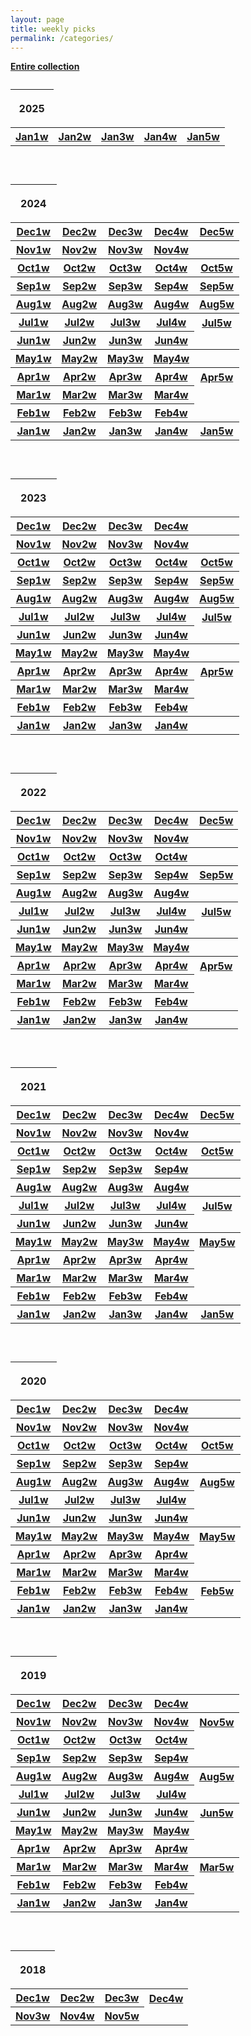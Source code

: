 ```yaml
---
layout: page
title: weekly picks
permalink: /categories/
---
```

  <a href="../../entire-collection"><b>   Entire collection </b></a> 







<!--  2025 begin -->

 <table>
       <caption>  </caption>
   <thead>
         <tr> <th><p>2025</p></th> </tr>
   </thead>
   <tbody>
    

<!--
  
  <tr>
     <th> <a href="../arxiv/2025/12/Dec1weeks">Dec1w</a> </th>
     <th> <a href="../arxiv/2025/12/Dec2weeks">Dec2w</a>  </th>
     <th> <a href="../arxiv/2025/12/Dec3weeks">Dec3w</a>  </th>
     <th> <a href="../arxiv/2025/12/Dec4weeks">Dec4w</a>  </th>
    <th> <a href="../arxiv/2025/12/Dec5weeks">Dec5w</a>  </th>
</tr>






<tr>
     <th> <a href="../arxiv/2025/11/Nov1weeks">Nov1w</a> </th>
     <th> <a href="../arxiv/2025/11/Nov2weeks">Nov2w</a>  </th>
     <th> <a href="../arxiv/2025/11/Nov3weeks">Nov3w</a>  </th>
     <th> <a href="../arxiv/2025/11/Nov4weeks">Nov4w</a>  </th>
     <th> <a href="../arxiv/2025/11/Nov5weeks"></a>  </th>
    </tr>




<tr>
     <th> <a href="../arxiv/2025/10/Oct1weeks">Oct1w</a> </th>
     <th> <a href="../arxiv/2025/10/Oct2weeks">Oct2w</a>  </th>
     <th> <a href="../arxiv/2025/10/Oct3weeks">Oct3w</a>  </th>
     <th> <a href="../arxiv/2025/10/Oct4weeks">Oct4w</a>  </th>
     <th> <a href="../arxiv/2025/10/Oct5weeks">Oct5w</a>  </th>
    </tr>



<tr>
     <th> <a href="../arxiv/2025/09/Sep1weeks">Sep1w</a> </th>
     <th> <a href="../arxiv/2025/09/Sep2weeks">Sep2w</a>  </th>
     <th> <a href="../arxiv/2025/09/Sep3weeks">Sep3w</a>  </th>
     <th> <a href="../arxiv/2025/09/Sep4weeks">Sep4w</a>  </th>
     <th> <a href="../arxiv/2025/09/Sep5weeks">Sep5w</a>  </th>
    </tr>





<tr>
     <th> <a href="../arxiv/2025/08/Aug1weeks">Aug1w</a> </th>
     <th> <a href="../arxiv/2025/08/Aug2weeks">Aug2w</a>  </th>
     <th> <a href="../arxiv/2025/08/Aug3weeks">Aug3w</a>  </th>
     <th> <a href="../arxiv/2025/08/Aug4weeks">Aug4w</a>  </th>
     <th> <a href="../arxiv/2025/08/Aug5weeks">Aug5w</a>  </th>
    </tr>






<tr>
     <th> <a href="../arxiv/2025/07/Jul1weeks">Jul1w</a> </th>
     <th> <a href="../arxiv/2025/07/Jul2weeks">Jul2w</a>  </th>
     <th> <a href="../arxiv/2025/07/Jul3weeks">Jul3w</a>  </th>
     <th> <a href="../arxiv/2025/07/Jul4weeks">Jul4w</a>  </th>
     <th> <a href="../arxiv/2025/07/Jul5weeks">Jul5w</a>  </th>
    </tr>



<tr>
     <th> <a href="../arxiv/2025/06/Jun1weeks">Jun1w</a> </th>
     <th> <a href="../arxiv/2025/06/Jun2weeks">Jun2w</a>  </th>
     <th> <a href="../arxiv/2025/06/Jun3weeks">Jun3w</a>  </th>
     <th> <a href="../arxiv/2025/06/Jun4weeks">Jun4w</a>  </th>
    </tr>



<tr>
     <th> <a href="../arxiv/2025/05/May1weeks">May1w</a> </th>
     <th> <a href="../arxiv/2025/05/May2weeks">May2w</a>  </th>
     <th> <a href="../arxiv/2025/05/May3weeks">May3w</a>  </th>
     <th> <a href="../arxiv/2025/05/May4weeks">May4w</a>  </th>
     <th> <a href="../arxiv/2025/05/May5weeks"></a>  </th>
    </tr>




<tr>
     <th> <a href="../arxiv/2025/04/Apr1weeks">Apr1w</a> </th>
     <th> <a href="../arxiv/2025/04/Apr2weeks">Apr2w</a>  </th>
     <th> <a href="../arxiv/2025/04/Apr3weeks">Apr3w</a>  </th>
     <th> <a href="../arxiv/2025/04/Apr4weeks">Apr4w</a>  </th>
     <th> <a href="../arxiv/2025/04/Apr5weeks">Apr5w</a>  </th>
    </tr>



 
<tr>
     <th> <a href="../arxiv/2025/03/Mar1weeks">Mar1w</a> </th>
    <th> <a href="../arxiv/2025/03/Mar2weeks">Mar2w</a>  </th>
     <th> <a href="../arxiv/2025/03/Mar3weeks">Mar3w</a>  </th>
     <th> <a href="../arxiv/2025/03/Mar4weeks">Mar4w</a>  </th>       
    </tr>
    


<tr>
     <th> <a href="../arxiv/2025/02/Feb1weeks">Feb1w</a> </th>
     <th> <a href="../arxiv/2025/02/Feb2weeks">Feb2w</a>  </th>
     <th> <a href="../arxiv/2025/02/Feb3weeks">Feb3w</a>  </th>
    <th> <a href="../arxiv/2025/02/Feb4weeks">Feb4w</a>  </th>    
</tr>
    
-->
    
<tr>
     <th> <a href="../arxiv/2025/01/Jan1weeks">Jan1w</a> </th>
      <th> <a href="../arxiv/2025/01/Jan2weeks">Jan2w</a>  </th>
    <th> <a href="../arxiv/2025/01/Jan3weeks">Jan3w</a>  </th>
      <th> <a href="../arxiv/2025/01/Jan4weeks">Jan4w</a>  </th>
    <th> <a href="../arxiv/2025/01/Jan5weeks">Jan5w</a>  </th>   
    </tr>
    
   </tbody>
 </table>
  
  <br>

<!--  2025 end -->

<!--  2024 begin -->

 <table>
       <caption>  </caption>
   <thead>
         <tr> <th><p>2024</p></th> </tr>
   </thead>
   <tbody>
    


  
  <tr>
     <th> <a href="../arxiv/2024/12/Dec1weeks">Dec1w</a> </th>
     <th> <a href="../arxiv/2024/12/Dec2weeks">Dec2w</a>  </th>
     <th> <a href="../arxiv/2024/12/Dec3weeks">Dec3w</a>  </th>
     <th> <a href="../arxiv/2024/12/Dec4weeks">Dec4w</a>  </th>
     <th> <a href="../arxiv/2024/12/Dec6weeks">Dec5w</a>  </th>  <!--  check  "6" in /2024/12/Dec6weeks. It is due to avoiding conflict with wordcloud -->
</tr>






<tr>
     <th> <a href="../arxiv/2024/11/Nov1weeks">Nov1w</a> </th>
     <th> <a href="../arxiv/2024/11/Nov2weeks">Nov2w</a>  </th>
     <th> <a href="../arxiv/2024/11/Nov3weeks">Nov3w</a>  </th>
     <th> <a href="../arxiv/2024/11/Nov4weeks">Nov4w</a>  </th>
     <th> <a href="../arxiv/2024/11/Nov5weeks"></a>  </th>
    </tr>




<tr>
     <th> <a href="../arxiv/2024/10/Oct1weeks">Oct1w</a> </th>
     <th> <a href="../arxiv/2024/10/Oct2weeks">Oct2w</a>  </th>
     <th> <a href="../arxiv/2024/10/Oct3weeks">Oct3w</a>  </th>
     <th> <a href="../arxiv/2024/10/Oct4weeks">Oct4w</a>  </th>
     <th> <a href="../arxiv/2024/10/Oct5weeks">Oct5w</a>  </th>
    </tr>



<tr>
     <th> <a href="../arxiv/2024/09/Sep1weeks">Sep1w</a> </th>
     <th> <a href="../arxiv/2024/09/Sep2weeks">Sep2w</a>  </th>
     <th> <a href="../arxiv/2024/09/Sep3weeks">Sep3w</a>  </th>
     <th> <a href="../arxiv/2024/09/Sep4weeks">Sep4w</a>  </th>
     <th> <a href="../arxiv/2024/09/Sep5weeks">Sep5w</a>  </th>
    </tr>





<tr>
     <th> <a href="../arxiv/2024/08/Aug1weeks">Aug1w</a> </th>
     <th> <a href="../arxiv/2024/08/Aug2weeks">Aug2w</a>  </th>
     <th> <a href="../arxiv/2024/08/Aug3weeks">Aug3w</a>  </th>
     <th> <a href="../arxiv/2024/08/Aug4weeks">Aug4w</a>  </th>
     <th> <a href="../arxiv/2024/08/Aug5weeks">Aug5w</a>  </th>
    </tr>






<tr>
     <th> <a href="../arxiv/2024/07/Jul1weeks">Jul1w</a> </th>
     <th> <a href="../arxiv/2024/07/Jul2weeks">Jul2w</a>  </th>
     <th> <a href="../arxiv/2024/07/Jul3weeks">Jul3w</a>  </th>
     <th> <a href="../arxiv/2024/07/Jul4weeks">Jul4w</a>  </th>
     <th> <a href="../arxiv/2024/07/Jul5weeks">Jul5w</a>  </th>
    </tr>



<tr>
     <th> <a href="../arxiv/2024/06/Jun1weeks">Jun1w</a> </th>
     <th> <a href="../arxiv/2024/06/Jun2weeks">Jun2w</a>  </th>
     <th> <a href="../arxiv/2024/06/Jun3weeks">Jun3w</a>  </th>
     <th> <a href="../arxiv/2024/06/Jun4weeks">Jun4w</a>  </th>
    </tr>



<tr>
     <th> <a href="../arxiv/2024/05/May1weeks">May1w</a> </th>
     <th> <a href="../arxiv/2024/05/May2weeks">May2w</a>  </th>
     <th> <a href="../arxiv/2024/05/May3weeks">May3w</a>  </th>
     <th> <a href="../arxiv/2024/05/May4weeks">May4w</a>  </th>
     <th> <a href="../arxiv/2024/05/May5weeks"></a>  </th>
    </tr>




<tr>
     <th> <a href="../arxiv/2024/04/Apr1weeks">Apr1w</a> </th>
     <th> <a href="../arxiv/2024/04/Apr2weeks">Apr2w</a>  </th>
     <th> <a href="../arxiv/2024/04/Apr3weeks">Apr3w</a>  </th>
     <th> <a href="../arxiv/2024/04/Apr4weeks">Apr4w</a>  </th>
     <th> <a href="../arxiv/2024/04/Apr5weeks">Apr5w</a>  </th>
    </tr>



 
<tr>
     <th> <a href="../arxiv/2024/03/Mar1weeks">Mar1w</a> </th>
    <th> <a href="../arxiv/2024/03/Mar2weeks">Mar2w</a>  </th>
     <th> <a href="../arxiv/2024/03/Mar3weeks">Mar3w</a>  </th>
     <th> <a href="../arxiv/2024/03/Mar4weeks">Mar4w</a>  </th>       
    </tr>
    


<tr>
     <th> <a href="../arxiv/2024/02/Feb1weeks">Feb1w</a> </th>
     <th> <a href="../arxiv/2024/02/Feb2weeks">Feb2w</a>  </th>
     <th> <a href="../arxiv/2024/02/Feb3weeks">Feb3w</a>  </th>
    <th> <a href="../arxiv/2024/02/Feb4weeks">Feb4w</a>  </th>    
</tr>
    

    
<tr>
     <th> <a href="../arxiv/2024/01/Jan1weeks">Jan1w</a> </th>
      <th> <a href="../arxiv/2024/01/Jan2weeks">Jan2w</a>  </th>
    <th> <a href="../arxiv/2024/01/Jan3weeks">Jan3w</a>  </th>
      <th> <a href="../arxiv/2024/01/Jan4weeks">Jan4w</a>  </th>
    <th> <a href="../arxiv/2024/01/Jan5weeks">Jan5w</a>  </th>   
    </tr>
    
   </tbody>
 </table>
  
  <br>

<!--  2024 end -->



<!--  2023 begin -->

 <table>
       <caption>  </caption>
   <thead>
         <tr> <th><p>2023</p></th> </tr>
   </thead>
   <tbody>
    

<!-- 
  -->
  <tr>
     <th> <a href="../arxiv/2023/12/Dec1weeks">Dec1w</a> </th>
     <th> <a href="../arxiv/2023/12/Dec2weeks">Dec2w</a>  </th>
     <th> <a href="../arxiv/2023/12/Dec3weeks">Dec3w</a>  </th>
     <th> <a href="../arxiv/2023/12/Dec4weeks">Dec4w</a>  </th>
    <th> <a href="../arxiv/2023/12/Dec5weeks"></a>  </th>
</tr>






<tr>
     <th> <a href="../arxiv/2023/11/Nov1weeks">Nov1w</a> </th>
     <th> <a href="../arxiv/2023/11/Nov2weeks">Nov2w</a>  </th>
     <th> <a href="../arxiv/2023/11/Nov3weeks">Nov3w</a>  </th>
     <th> <a href="../arxiv/2023/11/Nov4weeks">Nov4w</a>  </th>
     <th> <a href="../arxiv/2023/11/Nov5weeks"></a>  </th>
    </tr>




<tr>
     <th> <a href="../arxiv/2023/10/Oct1weeks">Oct1w</a> </th>
     <th> <a href="../arxiv/2023/10/Oct2weeks">Oct2w</a>  </th>
     <th> <a href="../arxiv/2023/10/Oct3weeks">Oct3w</a>  </th>
     <th> <a href="../arxiv/2023/10/Oct4weeks">Oct4w</a>  </th>
     <th> <a href="../arxiv/2023/10/Oct5weeks">Oct5w</a>  </th>
    </tr>



<tr>
     <th> <a href="../arxiv/2023/09/Sep1weeks">Sep1w</a> </th>
     <th> <a href="../arxiv/2023/09/Sep2weeks">Sep2w</a>  </th>
     <th> <a href="../arxiv/2023/09/Sep3weeks">Sep3w</a>  </th>
     <th> <a href="../arxiv/2023/09/Sep4weeks">Sep4w</a>  </th>
     <th> <a href="../arxiv/2023/09/Sep5weeks">Sep5w</a>  </th>
    </tr>





<tr>
     <th> <a href="../arxiv/2023/08/Aug1weeks">Aug1w</a> </th>
     <th> <a href="../arxiv/2023/08/Aug2weeks">Aug2w</a>  </th>
     <th> <a href="../arxiv/2023/08/Aug3weeks">Aug3w</a>  </th>
     <th> <a href="../arxiv/2023/08/Aug4weeks">Aug4w</a>  </th>
     <th> <a href="../arxiv/2023/08/Aug5weeks">Aug5w</a>  </th>
    </tr>






<tr>
     <th> <a href="../arxiv/2023/07/Jul1weeks">Jul1w</a> </th>
     <th> <a href="../arxiv/2023/07/Jul2weeks">Jul2w</a>  </th>
     <th> <a href="../arxiv/2023/07/Jul3weeks">Jul3w</a>  </th>
     <th> <a href="../arxiv/2023/07/Jul4weeks">Jul4w</a>  </th>
     <th> <a href="../arxiv/2023/07/Jul5weeks">Jul5w</a>  </th>
    </tr>



<tr>
     <th> <a href="../arxiv/2023/06/Jun1weeks">Jun1w</a> </th>
     <th> <a href="../arxiv/2023/06/Jun2weeks">Jun2w</a>  </th>
     <th> <a href="../arxiv/2023/06/Jun3weeks">Jun3w</a>  </th>
     <th> <a href="../arxiv/2023/06/Jun4weeks">Jun4w</a>  </th>
    </tr>



<tr>
     <th> <a href="../arxiv/2023/05/May1weeks">May1w</a> </th>
     <th> <a href="../arxiv/2023/05/May2weeks">May2w</a>  </th>
     <th> <a href="../arxiv/2023/05/May3weeks">May3w</a>  </th>
     <th> <a href="../arxiv/2023/05/May4weeks">May4w</a>  </th>
     <th> <a href="../arxiv/2023/05/May5weeks"></a>  </th>
    </tr>


 

<tr>
     <th> <a href="../arxiv/2023/04/Apr1weeks">Apr1w</a> </th>
     <th> <a href="../arxiv/2023/04/Apr2weeks">Apr2w</a>  </th>
     <th> <a href="../arxiv/2023/04/Apr3weeks">Apr3w</a>  </th>
     <th> <a href="../arxiv/2023/04/Apr4weeks">Apr4w</a>  </th>
     <th> <a href="../arxiv/2023/04/Apr5weeks">Apr5w</a>  </th>
    </tr>



 
<tr>
     <th> <a href="../arxiv/2023/03/Mar1weeks">Mar1w</a> </th>
    <th> <a href="../arxiv/2023/03/Mar2weeks">Mar2w</a>  </th>
     <th> <a href="../arxiv/2023/03/Mar3weeks">Mar3w</a>  </th>
     <th> <a href="../arxiv/2023/03/Mar4weeks">Mar4w</a>  </th>       
    </tr>
    


<tr>
     <th> <a href="../arxiv/2023/02/Feb1weeks">Feb1w</a> </th>
     <th> <a href="../arxiv/2023/02/Feb2weeks">Feb2w</a>  </th>
     <th> <a href="../arxiv/2023/02/Feb3weeks">Feb3w</a>  </th>
    <th> <a href="../arxiv/2023/02/Feb4weeks">Feb4w</a>  </th>    
</tr>
    

    
<tr>
     <th> <a href="../arxiv/2023/01/Jan1weeks">Jan1w</a> </th>
      <th> <a href="../arxiv/2023/01/Jan2weeks">Jan2w</a>  </th>
    <th> <a href="../arxiv/2023/01/Jan3weeks">Jan3w</a>  </th>
      <th> <a href="../arxiv/2023/01/Jan4weeks">Jan4w</a>  </th>
    <th> <a href="../arxiv/2023/01/Jan5weeks"></a>  </th>   
    </tr>
    
   </tbody>
 </table>
  
  <br>

<!--  2023 end -->







<!--  2022 begin -->

 <table>
       <caption>  </caption>
   <thead>
         <tr> <th><p>2022</p></th> </tr>
   </thead>
   <tbody>
    


<tr>
     <th> <a href="../arxiv/2022/12/Dec1weeks">Dec1w</a> </th>
     <th> <a href="../arxiv/2022/12/Dec2weeks">Dec2w</a>  </th>
     <th> <a href="../arxiv/2022/12/Dec3weeks">Dec3w</a>  </th>
     <th> <a href="../arxiv/2022/12/Dec4weeks">Dec4w</a>  </th>
    <th> <a href="../arxiv/2022/12/Dec5weeks">Dec5w</a>  </th>
    </tr>


<tr>
     <th> <a href="../arxiv/2022/11/Nov1weeks">Nov1w</a> </th>
     <th> <a href="../arxiv/2022/11/Nov2weeks">Nov2w</a>  </th>
     <th> <a href="../arxiv/2022/11/Nov3weeks">Nov3w</a>  </th>
     <th> <a href="../arxiv/2022/11/Nov4weeks">Nov4w</a>  </th>
     <th> <a href="../arxiv/2022/11/Nov5weeks"></a>  </th>
    </tr>





<tr>
     <th> <a href="../arxiv/2022/10/Oct1weeks">Oct1w</a> </th>
     <th> <a href="../arxiv/2022/10/Oct2weeks">Oct2w</a>  </th>
     <th> <a href="../arxiv/2022/10/Oct3weeks">Oct3w</a>  </th>
     <th> <a href="../arxiv/2022/10/Oct4weeks">Oct4w</a>  </th>
     <th> <a href="../arxiv/2022/10/Oct5weeks"></a>  </th>
    </tr>



<tr>
     <th> <a href="../arxiv/2022/09/Sep1weeks">Sep1w</a> </th>
     <th> <a href="../arxiv/2022/09/Sep2weeks">Sep2w</a>  </th>
     <th> <a href="../arxiv/2022/09/Sep3weeks">Sep3w</a>  </th>
     <th> <a href="../arxiv/2022/09/Sep4weeks">Sep4w</a>  </th>
     <th> <a href="../arxiv/2022/09/Sep5weeks">Sep5w</a>  </th>
    </tr>





<tr>
     <th> <a href="../arxiv/2022/08/Aug1weeks">Aug1w</a> </th>
     <th> <a href="../arxiv/2022/08/Aug2weeks">Aug2w</a>  </th>
     <th> <a href="../arxiv/2022/08/Aug3weeks">Aug3w</a>  </th>
     <th> <a href="../arxiv/2022/08/Aug4weeks">Aug4w</a>  </th>
     <th> <a href="../arxiv/2022/08/Aug5weeks"></a>  </th>
    </tr>





<tr>
     <th> <a href="../arxiv/2022/07/Jul1weeks">Jul1w</a> </th>
     <th> <a href="../arxiv/2022/07/Jul2weeks">Jul2w</a>  </th>
     <th> <a href="../arxiv/2022/07/Jul3weeks">Jul3w</a>  </th>
     <th> <a href="../arxiv/2022/07/Jul4weeks">Jul4w</a>  </th>
     <th> <a href="../arxiv/2022/07/Jul5weeks">Jul5w</a>  </th>
    </tr>


<tr>
     <th> <a href="../arxiv/2022/06/Jun1weeks">Jun1w</a> </th>
     <th> <a href="../arxiv/2022/06/Jun2weeks">Jun2w</a>  </th>
     <th> <a href="../arxiv/2022/06/Jun3weeks">Jun3w</a>  </th>
     <th> <a href="../arxiv/2022/06/Jun4weeks">Jun4w</a>  </th>
    </tr>

<tr>
     <th> <a href="../arxiv/2022/05/May1weeks">May1w</a> </th>
     <th> <a href="../arxiv/2022/05/May2weeks">May2w</a>  </th>
     <th> <a href="../arxiv/2022/05/May3weeks">May3w</a>  </th>
     <th> <a href="../arxiv/2022/05/May4weeks">May4w</a>  </th>
     <th> <a href="../arxiv/2022/05/May5weeks"></a>  </th>
    </tr>
    
<tr>
     <th> <a href="../arxiv/2022/04/Apr1weeks">Apr1w</a> </th>
     <th> <a href="../arxiv/2022/04/Apr2weeks">Apr2w</a>  </th>
     <th> <a href="../arxiv/2022/04/Apr3weeks">Apr3w</a>  </th>
     <th> <a href="../arxiv/2022/04/Apr4weeks">Apr4w</a>  </th>
     <th> <a href="../arxiv/2022/04/Apr5weeks">Apr5w</a>  </th>
    </tr>
    
<tr>
     <th> <a href="../arxiv/2022/03/Mar1weeks">Mar1w</a> </th>
     <th> <a href="../arxiv/2022/03/Mar2weeks">Mar2w</a>  </th>
     <th> <a href="../arxiv/2022/03/Mar3weeks">Mar3w</a>  </th>
     <th> <a href="../arxiv/2022/03/Mar4weeks">Mar4w</a>  </th>
    </tr>
    
    
<tr>
     <th> <a href="../arxiv/2022/02/Feb1weeks">Feb1w</a> </th>
     <th> <a href="../arxiv/2022/02/Feb2weeks">Feb2w</a>  </th>
     <th> <a href="../arxiv/2022/02/Feb3weeks">Feb3w</a>  </th>
     <th> <a href="../arxiv/2022/02/Feb4weeks">Feb4w</a>  </th>
</tr>
    
<tr>
     <th> <a href="../arxiv/2022/01/Jan1weeks">Jan1w</a> </th>
     <th> <a href="../arxiv/2022/01/Jan2weeks">Jan2w</a>  </th>
     <th> <a href="../arxiv/2022/01/Jan3weeks">Jan3w</a>  </th>
     <th> <a href="../arxiv/2022/01/Jan4weeks">Jan4w</a>  </th>
     <th> <a href="../arxiv/2022/01/Jan5weeks"></a>  </th>
    </tr>
    
   </tbody>
 </table>
  
  <br>

<!--  2022 end -->




<!--  2021 begin -->

 <table>
       <caption>  </caption>
   <thead>
         <tr> <th><p>2021</p></th> </tr>
   </thead>
   <tbody>
	


<tr>
     <th> <a href="../arxiv/2021/12/Dec1weeks">Dec1w</a> </th>
     <th> <a href="../arxiv/2021/12/Dec2weeks">Dec2w</a>  </th>
     <th> <a href="../arxiv/2021/12/Dec3weeks">Dec3w</a>  </th>
     <th> <a href="../arxiv/2021/12/Dec4weeks">Dec4w</a>  </th>
    <th> <a href="../arxiv/2021/12/Dec5weeks">Dec5w</a>  </th>
    </tr>


<tr>
     <th> <a href="../arxiv/2021/11/Nov1weeks">Nov1w</a> </th>
     <th> <a href="../arxiv/2021/11/Nov2weeks">Nov2w</a>  </th>
     <th> <a href="../arxiv/2021/11/Nov3weeks">Nov3w</a>  </th>
     <th> <a href="../arxiv/2021/11/Nov4weeks">Nov4w</a>  </th>
	 <th> <a href="../arxiv/2021/11/Nov5weeks"></a>  </th>
    </tr>





<tr>
     <th> <a href="../arxiv/2021/10/Oct1weeks">Oct1w</a> </th>
     <th> <a href="../arxiv/2021/10/Oct2weeks">Oct2w</a>  </th>
     <th> <a href="../arxiv/2021/10/Oct3weeks">Oct3w</a>  </th>
     <th> <a href="../arxiv/2021/10/Oct4weeks">Oct4w</a>  </th>
	 <th> <a href="../arxiv/2021/10/Oct5weeks">Oct5w</a>  </th>
    </tr>



<tr>
     <th> <a href="../arxiv/2021/09/Sep1weeks">Sep1w</a> </th>
     <th> <a href="../arxiv/2021/09/Sep2weeks">Sep2w</a>  </th>
     <th> <a href="../arxiv/2021/09/Sep3weeks">Sep3w</a>  </th>
     <th> <a href="../arxiv/2021/09/Sep4weeks">Sep4w</a>  </th>
	 <th> <a href="../arxiv/2021/09/Sep5weeks"></a>  </th>
    </tr>





<tr>
     <th> <a href="../arxiv/2021/08/Aug1weeks">Aug1w</a> </th>
     <th> <a href="../arxiv/2021/08/Aug2weeks">Aug2w</a>  </th>
     <th> <a href="../arxiv/2021/08/Aug3weeks">Aug3w</a>  </th>
     <th> <a href="../arxiv/2021/08/Aug4weeks">Aug4w</a>  </th>
	 <th> <a href="../arxiv/2021/08/Aug5weeks"></a>  </th>
    </tr>





<tr>
     <th> <a href="../arxiv/2021/07/Jul1weeks">Jul1w</a> </th>
     <th> <a href="../arxiv/2021/07/Jul2weeks">Jul2w</a>  </th>
     <th> <a href="../arxiv/2021/07/Jul3weeks">Jul3w</a>  </th>
     <th> <a href="../arxiv/2021/07/Jul4weeks">Jul4w</a>  </th>
     <th> <a href="../arxiv/2021/07/Jul5weeks">Jul5w</a>  </th>
    </tr>


<tr>
     <th> <a href="../arxiv/2021/06/Jun1weeks">Jun1w</a> </th>
     <th> <a href="../arxiv/2021/06/Jun2weeks">Jun2w</a>  </th>
     <th> <a href="../arxiv/2021/06/Jun3weeks">Jun3w</a>  </th>
     <th> <a href="../arxiv/2021/06/Jun4weeks">Jun4w</a>  </th>
    </tr>

<tr>
     <th> <a href="../arxiv/2021/05/May1weeks">May1w</a> </th>
     <th> <a href="../arxiv/2021/05/May2weeks">May2w</a>  </th>
     <th> <a href="../arxiv/2021/05/May3weeks">May3w</a>  </th>
     <th> <a href="../arxiv/2021/05/May4weeks">May4w</a>  </th>
     <th> <a href="../arxiv/2021/05/May5weeks">May5w</a>  </th>
    </tr>
	
<tr>
     <th> <a href="../arxiv/2021/04/Apr1weeks">Apr1w</a> </th>
     <th> <a href="../arxiv/2021/04/Apr2weeks">Apr2w</a>  </th>
     <th> <a href="../arxiv/2021/04/Apr3weeks">Apr3w</a>  </th>
     <th> <a href="../arxiv/2021/04/Apr4weeks">Apr4w</a>  </th>
    </tr>
	
<tr>
     <th> <a href="../arxiv/2021/03/Mar1weeks">Mar1w</a> </th>
     <th> <a href="../arxiv/2021/03/Mar2weeks">Mar2w</a>  </th>
     <th> <a href="../arxiv/2021/03/Mar3weeks">Mar3w</a>  </th>
     <th> <a href="../arxiv/2021/03/Mar4weeks">Mar4w</a>  </th>
    </tr>
	
	
<tr>
     <th> <a href="../arxiv/2021/02/Feb1weeks">Feb1w</a> </th>
     <th> <a href="../arxiv/2021/02/Feb2weeks">Feb2w</a>  </th>
     <th> <a href="../arxiv/2021/02/Feb3weeks">Feb3w</a>  </th>
     <th> <a href="../arxiv/2021/02/Feb4weeks">Feb4w</a>  </th>
</tr>
	
<tr>
     <th> <a href="../arxiv/2021/01/Jan1weeks">Jan1w</a> </th>
     <th> <a href="../arxiv/2021/01/Jan2weeks">Jan2w</a>  </th>
     <th> <a href="../arxiv/2021/01/Jan3weeks">Jan3w</a>  </th>
     <th> <a href="../arxiv/2021/01/Jan4weeks">Jan4w</a>  </th>
     <th> <a href="../arxiv/2021/01/Jan5weeks">Jan5w</a>  </th>
    </tr>
	
   </tbody>
 </table>
  
  <br>

<!--  2021 end -->

<!--  2020 begin -->

 <table>
       <caption>  </caption>
   <thead>
         <tr> <th><p>2020</p></th> </tr>
   </thead>
   <tbody>
	



<tr>
     <th> <a href="../arxiv/2020/12/Dec1weeks">Dec1w</a> </th>
     <th> <a href="../arxiv/2020/12/Dec2weeks">Dec2w</a>  </th>
     <th> <a href="../arxiv/2020/12/Dec3weeks">Dec3w</a>  </th>
     <th> <a href="../arxiv/2020/12/Dec4weeks">Dec4w</a>  </th>
	 <th> <a href="../arxiv/2020/12/Dec5weeks"></a>  </th>
    </tr>

<tr>
     <th> <a href="../arxiv/2020/11/Nov1weeks">Nov1w</a> </th>
     <th> <a href="../arxiv/2020/11/Nov2weeks">Nov2w</a>  </th>
     <th> <a href="../arxiv/2020/11/Nov3weeks">Nov3w</a>  </th>
     <th> <a href="../arxiv/2020/11/Nov4weeks">Nov4w</a>  </th>
	 <th> <a href="../arxiv/2020/11/Nov5weeks"></a>  </th>
    </tr>


<tr>
     <th> <a href="../arxiv/2020/10/Oct1weeks">Oct1w</a> </th>
     <th> <a href="../arxiv/2020/10/Oct2weeks">Oct2w</a>  </th>
     <th> <a href="../arxiv/2020/10/Oct3weeks">Oct3w</a>  </th>
     <th> <a href="../arxiv/2020/10/Oct4weeks">Oct4w</a>  </th>
	 <th> <a href="../arxiv/2020/10/Oct5weeks">Oct5w</a>  </th>
    </tr>


<tr>
     <th> <a href="../arxiv/2020/09/Sep1weeks">Sep1w</a> </th>
     <th> <a href="../arxiv/2020/09/Sep2weeks">Sep2w</a>  </th>
     <th> <a href="../arxiv/2020/09/Sep3weeks">Sep3w</a>  </th>
     <th> <a href="../arxiv/2020/09/Sep4weeks">Sep4w</a>  </th>
	 <th> <a href="../arxiv/2020/09/Sep5weeks"></a>  </th>
    </tr>



<tr>
     <th> <a href="../arxiv/2020/08/Aug1weeks">Aug1w</a> </th>
     <th> <a href="../arxiv/2020/08/Aug2weeks">Aug2w</a>  </th>
     <th> <a href="../arxiv/2020/08/Aug3weeks">Aug3w</a>  </th>
     <th> <a href="../arxiv/2020/08/Aug4weeks">Aug4w</a>  </th>
	 <th> <a href="../arxiv/2020/08/Aug5weeks">Aug5w</a>  </th>
    </tr>



<tr>
     <th> <a href="../arxiv/2020/07/Jul1weeks">Jul1w</a> </th>
     <th> <a href="../arxiv/2020/07/Jul2weeks">Jul2w</a>  </th>
     <th> <a href="../arxiv/2020/07/Jul3weeks">Jul3w</a>  </th>
     <th> <a href="../arxiv/2020/07/Jul4weeks">Jul4w</a>  </th>
    </tr>


<tr>
     <th> <a href="../arxiv/2020/06/Jun1weeks">Jun1w</a> </th>
     <th> <a href="../arxiv/2020/06/Jun2weeks">Jun2w</a>  </th>
     <th> <a href="../arxiv/2020/06/Jun3weeks">Jun3w</a>  </th>
     <th> <a href="../arxiv/2020/06/Jun4weeks">Jun4w</a>  </th>
    </tr>

<tr>
     <th> <a href="../arxiv/2020/05/May1weeks">May1w</a> </th>
     <th> <a href="../arxiv/2020/05/May2weeks">May2w</a>  </th>
     <th> <a href="../arxiv/2020/05/May3weeks">May3w</a>  </th>
     <th> <a href="../arxiv/2020/05/May4weeks">May4w</a>  </th>
     <th> <a href="../arxiv/2020/05/May5weeks">May5w</a>  </th>
    </tr>
<tr>
     <th> <a href="../arxiv/2020/04/Apr1weeks">Apr1w</a> </th>
     <th> <a href="../arxiv/2020/04/Apr2weeks">Apr2w</a>  </th>
     <th> <a href="../arxiv/2020/04/Apr3weeks">Apr3w</a>  </th>
     <th> <a href="../arxiv/2020/04/Apr4weeks">Apr4w</a>  </th>
    </tr>
<tr>
     <th> <a href="../arxiv/2020/03/Mar1weeks">Mar1w</a> </th>
     <th> <a href="../arxiv/2020/03/Mar2weeks">Mar2w</a>  </th>
     <th> <a href="../arxiv/2020/03/Mar3weeks">Mar3w</a>  </th>
     <th> <a href="../arxiv/2020/03/Mar4weeks">Mar4w</a>  </th>
    </tr>
	
<tr>
     <th> <a href="../arxiv/2020/02/Feb1weeks">Feb1w</a> </th>
     <th> <a href="../arxiv/2020/02/Feb2weeks">Feb2w</a>  </th>
     <th> <a href="../arxiv/2020/02/Feb3weeks">Feb3w</a>  </th>
     <th> <a href="../arxiv/2020/02/Feb4weeks">Feb4w</a>  </th>
	 <th> <a href="../arxiv/2020/02/Feb5weeks">Feb5w</a>  </th>
    </tr>
<tr>
     <th> <a href="../arxiv/2020/01/Jan1weeks">Jan1w</a> </th>
     <th> <a href="../arxiv/2020/01/Jan2weeks">Jan2w</a>  </th>
     <th> <a href="../arxiv/2020/01/Jan3weeks">Jan3w</a>  </th>
     <th> <a href="../arxiv/2020/01/Jan4weeks">Jan4w</a>  </th>
    </tr>
	
   </tbody>
 </table>
  
  <br>

<!--  2020 end -->

<!--  2019 begin -->


  <table>
       <caption>  </caption>
       <thead>
         <tr>
		 <th><p>2019</p></th>
         </tr>
       </thead>
       <tbody>

<tr>
     <th> <a href="../arxiv/2019/12/Dec1weeks">Dec1w</a> </th>
     <th> <a href="../arxiv/2019/12/Dec2weeks">Dec2w</a>  </th>
     <th> <a href="../arxiv/2019/12/Dec3weeks">Dec3w</a>  </th>
     <th> <a href="../arxiv/2019/12/Dec4weeks">Dec4w</a>  </th>
    </tr>
	
	
<tr>
     <th> <a href="../arxiv/2019/11/Nov1weeks">Nov1w</a> </th>
     <th> <a href="../arxiv/2019/11/Nov2weeks">Nov2w</a>  </th>
     <th> <a href="../arxiv/2019/11/Nov3weeks">Nov3w</a>  </th>
     <th> <a href="../arxiv/2019/11/Nov4weeks">Nov4w</a>  </th>
	    <th> <a href="../arxiv/2019/11/Nov5weeks">Nov5w</a>  </th>
       </tr>
	
		
<tr>
     <th> <a href="../arxiv/2019/10/Oct1weeks">Oct1w</a> </th>
     <th> <a href="../arxiv/2019/10/Oct2weeks">Oct2w</a>  </th>
     <th> <a href="../arxiv/2019/10/Oct3weeks">Oct3w</a>  </th>
     <th> <a href="../arxiv/2019/10/Oct4weeks">Oct4w</a>  </th>
       </tr>
	
<tr>
     <th> <a href="../arxiv/2019/09/Sep1weeks">Sep1w</a> </th>
     <th> <a href="../arxiv/2019/09/Sep2weeks">Sep2w</a>  </th>
     <th> <a href="../arxiv/2019/09/Sep3weeks">Sep3w</a>  </th>
     <th> <a href="../arxiv/2019/09/Sep4weeks">Sep4w</a>  </th>
       </tr>
	
<tr>
     <th> <a href="../arxiv/2019/08/Aug1weeks">Aug1w</a> </th>
     <th> <a href="../arxiv/2019/08/Aug2weeks">Aug2w</a>  </th>
     <th> <a href="../arxiv/2019/08/Aug3weeks">Aug3w</a>  </th>
     <th> <a href="../arxiv/2019/08/Aug4weeks">Aug4w</a>  </th>
	 <th> <a href="../arxiv/2019/08/Aug5weeks">Aug5w</a>  </th>
       </tr>
	
	
<tr>
     <th> <a href="../arxiv/2019/07/Jul1weeks">Jul1w</a> </th>
     <th> <a href="../arxiv/2019/07/Jul2weeks">Jul2w</a>  </th>
     <th> <a href="../arxiv/2019/07/Jul3weeks">Jul3w</a>  </th>
     <th> <a href="../arxiv/2019/07/Jul4weeks">Jul4w</a>  </th>
       </tr>
	
<tr>
     <th> <a href="../arxiv/2019/06/Jun1weeks">Jun1w</a> </th>
     <th> <a href="../arxiv/2019/06/Jun2weeks">Jun2w</a>  </th>
     <th> <a href="../arxiv/2019/06/Jun3weeks">Jun3w</a>  </th>
     <th> <a href="../arxiv/2019/06/Jun4weeks">Jun4w</a>  </th>
     <th> <a href="../arxiv/2019/06/Jun5weeks">Jun5w</a>  </th>
       </tr>
    
<tr>
      <th> <a href="../arxiv/2019/05/May1weeks">May1w</a> </th>
      <th> <a href="../arxiv/2019/05/May2weeks">May2w</a> </th>
      <th> <a href="../arxiv/2019/05/May3weeks">May3w</a> </th>
      <th> <a href="../arxiv/2019/05/May4weeks">May4w</a> </th>
        </tr>
     
<tr>
      <th> <a href="../arxiv/2019/04/Apr1weeks">Apr1w</a> </th>
      <th> <a href="../arxiv/2019/04/Apr2weeks">Apr2w</a> </th>
      <th> <a href="../arxiv/2019/04/Apr3weeks">Apr3w</a> </th>
      <th> <a href="../arxiv/2019/04/Apr4weeks">Apr4w</a> </th>
        </tr>
	  
<tr>
     <th> <a href="../arxiv/2019/03/Mar1weeks">Mar1w</a> </th>
     <th> <a href="../arxiv/2019/03/Mar2weeks">Mar2w</a> </th>
     <th> <a href="../arxiv/2019/03/Mar3weeks">Mar3w</a> </th>
     <th> <a href="../arxiv/2019/03/Mar4weeks">Mar4w</a> </th>
	    <th> <a href="../arxiv/2019/03/Mar5weeks">Mar5w</a> </th>
       </tr>
	 
<tr>
       <th> <a href="../arxiv/2019/02/Feb1weeks">Feb1w</a> </th>
       <th> <a href="../arxiv/2019/02/Feb2weeks">Feb2w</a> </th>
       <th> <a href="../arxiv/2019/02/Feb3weeks">Feb3w</a> </th>
       <th> <a href="../arxiv/2019/02/Feb4weeks">Feb4w</a> </th>
         </tr>

<tr>
         <th> <a href="../arxiv/2019/01/Jan1weeks">Jan1w</a> </th>
         <th> <a href="../arxiv/2019/01/Jan2weeks">Jan2w</a> </th>
         <th> <a href="../arxiv/2019/01/Jan3weeks">Jan3w</a> </th>
         <th> <a href="../arxiv/2019/01/Jan4weeks">Jan4w</a> </th>
         </tr>
       
</tbody>
     </table>
  
  <br>

 <table>
      <caption>   </caption>
      <thead>
        <tr>
          <th><p>2018</p></th>
        </tr>
      </thead>
      <tbody>
        <tr>
          <th> <a href="../arxiv/2018/12/Dec1weeks">Dec1w</a> </th>
          <th> <a href="../arxiv/2018/12/Dec2weeks">Dec2w</a> </th>
          <th> <a href="../arxiv/2018/12/Dec3weeks">Dec3w</a> </th>
          <th> <a href="../arxiv/2018/12/Dec4weeks">Dec4w</a> </th>
        </tr>
        <tr>
        <th> <a href="../arxiv/2018/11/Nov3weeks">Nov3w</a> </th>
		<th> <a href="../arxiv/2018/11/Nov4weeks">Nov4w</a> </th>
		<th> <a href="../arxiv/2018/11/Nov5weeks">Nov5w</a> </th>
        </tr>
      </tbody>
    </table>
